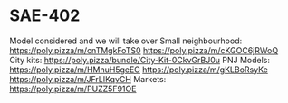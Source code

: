 # SAE-402


Model considered and we will take over
Small neighbourhood:
https://poly.pizza/m/cnTMgkFoTS0
https://poly.pizza/m/cKGOC6jRWoQ
City kits: 
https://poly.pizza/bundle/City-Kit-0CkvGrBJ0u
PNJ Models:
https://poly.pizza/m/HMnuH5geEG
https://poly.pizza/m/gKLBoRsyKe
https://poly.pizza/m/JFrLIKqvCH
Markets:
https://poly.pizza/m/PUZZ5F91OE
